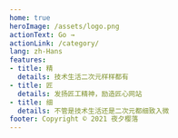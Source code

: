 ```yaml
---
home: true
heroImage: /assets/logo.png
actionText: Go →
actionLink: /category/
lang: zh-Hans
features:
- title: 精
  details: 技术生活二次元样样都有
- title: 匠
  details: 发扬匠工精神，励造匠心网站
- title: 细
  details: 不管是技术生活还是二次元都细致入微
footer: Copyright © 2021 夜夕樱落
---
```

